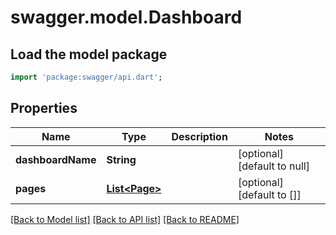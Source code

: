 # swagger.model.Dashboard

## Load the model package
```dart
import 'package:swagger/api.dart';
```

## Properties
Name | Type | Description | Notes
------------ | ------------- | ------------- | -------------
**dashboardName** | **String** |  | [optional] [default to null]
**pages** | [**List&lt;Page&gt;**](Page.md) |  | [optional] [default to []]

[[Back to Model list]](../README.md#documentation-for-models) [[Back to API list]](../README.md#documentation-for-api-endpoints) [[Back to README]](../README.md)


